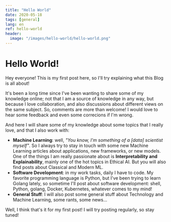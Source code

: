 ```yaml
---
title: "Hello World"
date: 2020-05-18
tags: [general]
lang: en
ref: hello-world
header:
  image: "/images/hello-world/hello-world.png"
---
```


# Hello World!

Hey everyone! This is my first post here, so I'll try explaining what this Blog is all about!

It's been a long time since I've been wanting to share some of my knowledge online; not that I am a source of knowledge in any way, but because I love collaboration, and also discussions about different views on the same subject. So, comments are more than welcome! I would love to hear some feedback and even some correcions if I'm wrong.

And here I will share some of my knowledge about some topics that I really love, and that I also work with:

- **Machine Learning**: well, _"You know, I'm something of a [data] scientist myself"_. So I always try to stay in touch with some new Machine Learning articles about applications, new frameworks, or new models. One of the things I am really passionate about is **Interpretability and Explainability**, mainly one of the hot topics in Ethical AI. But you will also find posts about Classical and Modern ML.
- **Software Development**: in my work tasks, daily I have to code. My favorite programming language is Python, but I've been trying to learn Golang lately, so sometime I'll post about software development: shell, Python, golang, Docker, Kubernetes, whatever comes to my mind!
- **General Stuff**: I will also post some general stuff about Technology and Machine Learning, some rants, some news...

Well, I think that's it for my first post! I will try posting regularly, so stay tuned!
